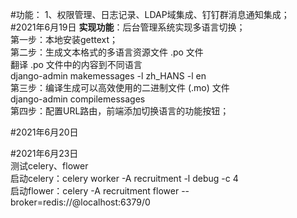 #功能：
1、权限管理、日志记录、LDAP域集成、钉钉群消息通知集成；<br>
#2021年6月19日
**实现功能**：后台管理系统实现多语言切换；<br>
第一步：本地安装gettext；<br>
第二步：生成文本格式的多语言资源文件 .po 文件<br>
  翻译 .po 文件中的内容到不同语言<br>
  django-admin makemessages -l zh_HANS -l en<br>
第三步：编译生成可以高效使用的二进制文件 (.mo) 文件<br>
django-admin compilemessages<br>
第四步：配置URL路由，前端添加切换语言的功能按钮；

#2021年6月20日<br>

#2021年6月23日<br>
测试celery、flower<br>
启动celery：celery worker -A recruitment  -l debug -c 4<br>
启动flower：celery -A recruitment flower --broker=redis://@localhost:6379/0<br>
